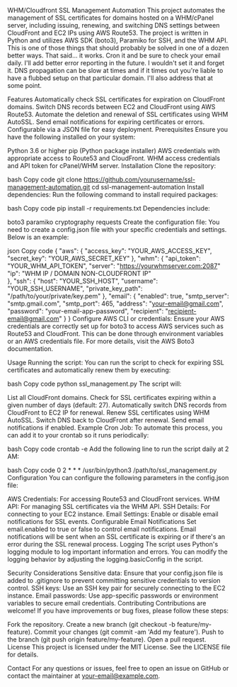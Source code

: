 WHM/Cloudfront SSL Management Automation
This project automates the management of SSL certificates for domains hosted on a WHM/cPanel server, including issuing, renewing, and switching DNS settings between CloudFront and EC2 IPs using AWS Route53. The project is written in Python and utilizes AWS SDK (boto3), Paramiko for SSH, and the WHM API.
This is one of those things that should probably be solved in one of a dozen better ways. That said... it works. Cron it and be sure to check your email daily. I'll add better error reporting in the future. I wouldn't set it and forget it. DNS propagation can be slow at times and if it times out you're liable to have a flubbed setup on that particular domain. I'll also address that at some point.

Features
Automatically check SSL certificates for expiration on CloudFront domains.
Switch DNS records between EC2 and CloudFront using AWS Route53.
Automate the deletion and renewal of SSL certificates using WHM AutoSSL.
Send email notifications for expiring certificates or errors.
Configurable via a JSON file for easy deployment.
Prerequisites
Ensure you have the following installed on your system:

Python 3.6 or higher
pip (Python package installer)
AWS credentials with appropriate access to Route53 and CloudFront.
WHM access credentials and API token for cPanel/WHM server.
Installation
Clone the repository:

bash
Copy code
git clone https://github.com/yourusername/ssl-management-automation.git
cd ssl-management-automation
Install dependencies: Run the following command to install required packages:

bash
Copy code
pip install -r requirements.txt
Dependencies include:

boto3
paramiko
cryptography
requests
Create the configuration file: You need to create a config.json file with your specific credentials and settings. Below is an example:

json
Copy code
{
  "aws": {
    "access_key": "YOUR_AWS_ACCESS_KEY",
    "secret_key": "YOUR_AWS_SECRET_KEY"
  },
  "whm": {
    "api_token": "YOUR_WHM_API_TOKEN",
    "server": "https://yourwhmserver.com:2087"
    "ip": "WHM IP / DOMAIN NON-CLOUDFRONT IP"	
  },
  "ssh": {
    "host": "YOUR_SSH_HOST",
    "username": "YOUR_SSH_USERNAME",
    "private_key_path": "/path/to/your/private/key.pem"
  },
  "email": {
    "enabled": true,
    "smtp_server": "smtp.gmail.com",
    "smtp_port": 465,
    "address": "your-email@gmail.com",
    "password": "your-email-app-password",
    "recipient": "recipient-email@gmail.com"
  }
}
Configure AWS CLI or credentials: Ensure your AWS credentials are correctly set up for boto3 to access AWS services such as Route53 and CloudFront. This can be done through environment variables or an AWS credentials file. For more details, visit the AWS Boto3 documentation.

Usage
Running the script: You can run the script to check for expiring SSL certificates and automatically renew them by executing:

bash
Copy code
python ssl_management.py
The script will:

List all CloudFront domains.
Check for SSL certificates expiring within a given number of days (default: 27).
Automatically switch DNS records from CloudFront to EC2 IP for renewal.
Renew SSL certificates using WHM AutoSSL.
Switch DNS back to CloudFront after renewal.
Send email notifications if enabled.
Example Cron Job: To automate this process, you can add it to your crontab so it runs periodically:

bash
Copy code
crontab -e
Add the following line to run the script daily at 2 AM:

bash
Copy code
0 2 * * * /usr/bin/python3 /path/to/ssl_management.py
Configuration
You can configure the following parameters in the config.json file:

AWS Credentials: For accessing Route53 and CloudFront services.
WHM API: For managing SSL certificates via the WHM API.
SSH Details: For connecting to your EC2 instance.
Email Settings: Enable or disable email notifications for SSL events.
Configurable Email Notifications
Set email.enabled to true or false to control email notifications.
Email notifications will be sent when an SSL certificate is expiring or if there's an error during the SSL renewal process.
Logging
The script uses Python's logging module to log important information and errors. You can modify the logging behavior by adjusting the logging.basicConfig in the script.

Security Considerations
Sensitive data: Ensure that your config.json file is added to .gitignore to prevent committing sensitive credentials to version control.
SSH keys: Use an SSH key pair for securely connecting to the EC2 instance.
Email passwords: Use app-specific passwords or environment variables to secure email credentials.
Contributing
Contributions are welcome! If you have improvements or bug fixes, please follow these steps:

Fork the repository.
Create a new branch (git checkout -b feature/my-feature).
Commit your changes (git commit -am 'Add my feature').
Push to the branch (git push origin feature/my-feature).
Open a pull request.
License
This project is licensed under the MIT License. See the LICENSE file for details.

Contact
For any questions or issues, feel free to open an issue on GitHub or contact the maintainer at your-email@example.com.

